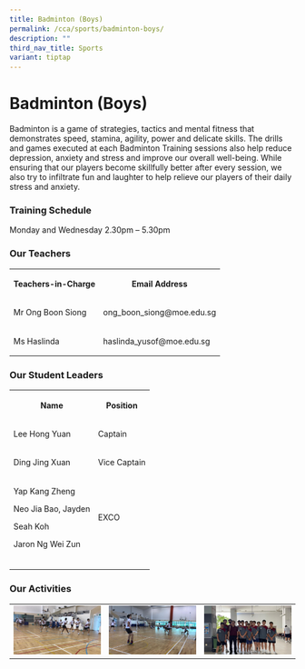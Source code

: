 ```yaml
---
title: Badminton (Boys)
permalink: /cca/sports/badminton-boys/
description: ""
third_nav_title: Sports
variant: tiptap
---
```

<h1><strong>Badminton (Boys)</strong></h1>
<p>Badminton is a game of strategies, tactics and mental fitness that demonstrates
speed, stamina, agility, power and delicate skills. The drills and games
executed at each Badminton Training sessions also help reduce depression,
anxiety and stress and improve our overall well-being. While ensuring that
our players become skillfully better after every session, we also try to
infiltrate fun and laughter to help relieve our players of their daily
stress and anxiety.&nbsp;</p>
<h3><strong>Training Schedule</strong></h3>
<p>Monday and Wednesday 2.30pm – 5.30pm</p>
<h3><strong>Our Teachers</strong></h3>
<table style="minWidth: 50px">
<colgroup>
<col>
<col>
</colgroup>
<tbody>
<tr>
<th rowspan="1" colspan="1">
<p>Teachers-in-Charge</p>
</th>
<th rowspan="1" colspan="1">
<p>Email Address</p>
</th>
</tr>
<tr>
<td rowspan="1" colspan="1">
<p>Mr Ong Boon Siong</p>
</td>
<td rowspan="1" colspan="1">
<p>ong_boon_siong@moe.edu.sg</p>
</td>
</tr>
<tr>
<td rowspan="1" colspan="1">
<p>Ms Haslinda</p>
</td>
<td rowspan="1" colspan="1">
<p>haslinda_yusof@moe.edu.sg</p>
</td>
</tr>
</tbody>
</table>
<h3><strong>Our Student Leaders</strong></h3>
<table style="minWidth: 50px">
<colgroup>
<col>
<col>
</colgroup>
<tbody>
<tr>
<th rowspan="1" colspan="1">
<p>Name</p>
</th>
<th rowspan="1" colspan="1">
<p>Position</p>
</th>
</tr>
<tr>
<td rowspan="1" colspan="1">
<p>Lee Hong Yuan</p>
</td>
<td rowspan="1" colspan="1">
<p>Captain</p>
</td>
</tr>
<tr>
<td rowspan="1" colspan="1">
<p>Ding Jing Xuan</p>
</td>
<td rowspan="1" colspan="1">
<p>Vice Captain</p>
</td>
</tr>
<tr>
<td rowspan="1" colspan="1">
<p>Yap Kang Zheng</p>
<p>Neo Jia Bao, Jayden</p>
<p>Seah Koh</p>
<p>Jaron Ng Wei Zun</p>
</td>
<td rowspan="1" colspan="1">
<p>EXCO</p>
</td>
</tr>
<tr>
<td rowspan="1" colspan="1">
<p></p>
</td>
<td rowspan="1" colspan="1">
<p></p>
</td>
</tr>
</tbody>
</table>
<h3><strong>Our Activities</strong></h3>
<table style="minWidth: 75px">
<colgroup>
<col>
<col>
<col>
</colgroup>
<tbody>
<tr>
<td rowspan="1" colspan="1">
<div class="isomer-image-wrapper">
<img style="width: 100%" height="auto" width="100%" alt="" src="/images/Cca/Badminton%20(Boys)/Training%201.jpg">
</div>
</td>
<td rowspan="1" colspan="1">
<div class="isomer-image-wrapper">
<img style="width: 100%" height="auto" width="100%" alt="" src="/images/Cca/Badminton%20(Boys)/Training%202.jpg">
</div>
</td>
<td rowspan="1" colspan="1">
<div class="isomer-image-wrapper">
<img style="width: 100%" height="auto" width="100%" alt="" src="/images/Cca/Badminton%20(Boys)/Our%20School%20Team.jpeg">
</div>
</td>
</tr>
</tbody>
</table>
<p></p>
